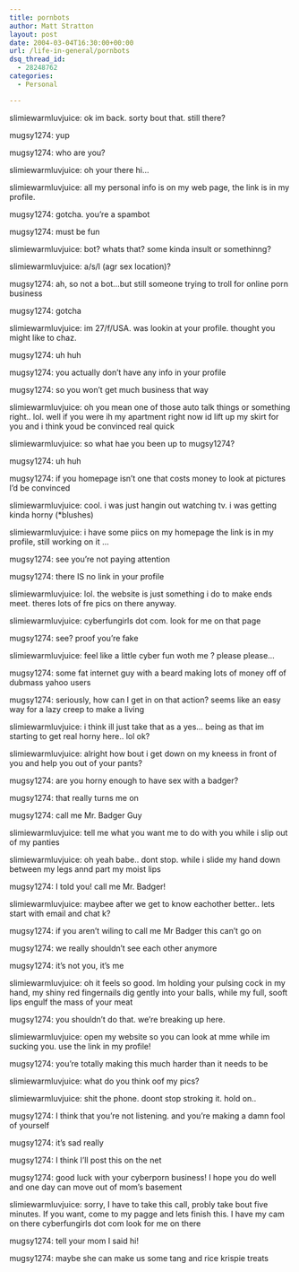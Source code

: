 ```yaml
---
title: pornbots
author: Matt Stratton
layout: post
date: 2004-03-04T16:30:00+00:00
url: /life-in-general/pornbots
dsq_thread_id:
  - 28248762
categories:
  - Personal

---
```

slimiewarmluvjuice: ok im back. sorty bout that. still there?
  
mugsy1274: yup
  
mugsy1274: who are you?
  
slimiewarmluvjuice: oh your there hi&#8230;
  
slimiewarmluvjuice: all my personal info is on my web page, the link is in my profile.
  
mugsy1274: gotcha. you&#8217;re a spambot
  
mugsy1274: must be fun
  
slimiewarmluvjuice: bot? whats that? some kinda insult or somethinng?
  
slimiewarmluvjuice: a/s/l (agr sex location)?
  
mugsy1274: ah, so not a bot&#8230;but still someone trying to troll for online porn business
  
mugsy1274: gotcha
  
slimiewarmluvjuice: im 27/f/USA. was lookin at your profile. thought you might like to chaz.
  
mugsy1274: uh huh
  
mugsy1274: you actually don&#8217;t have any info in your profile
  
mugsy1274: so you won&#8217;t get much business that way
  
slimiewarmluvjuice: oh you mean one of those auto talk things or something right.. lol. well if you were ih my apartment right now id lift up my skirt for you and i think youd be convinced real quick
  
slimiewarmluvjuice: so what hae you been up to mugsy1274?
  
mugsy1274: uh huh
  
mugsy1274: if you homepage isn&#8217;t one that costs money to look at pictures I&#8217;d be convinced
  
slimiewarmluvjuice: cool. i was just hangin out watching tv. i was getting kinda horny (*blushes)
  
slimiewarmluvjuice: i have some piics on my homepage the link is in my profile, still working on it &#8230;
  
mugsy1274: see you&#8217;re not paying attention
  
mugsy1274: there IS no link in your profile
  
slimiewarmluvjuice: lol. the website is just something i do to make ends meet. theres lots of fre pics on there anyway.
  
slimiewarmluvjuice: cyberfungirls dot com. look for me on that page
  
mugsy1274: see? proof you&#8217;re fake
  
slimiewarmluvjuice: feel like a little cyber fun woth me ? please please&#8230;
  
mugsy1274: some fat internet guy with a beard making lots of money off of dubmass yahoo users
  
mugsy1274: seriously, how can I get in on that action? seems like an easy way for a lazy creep to make a living
  
slimiewarmluvjuice: i think ill just take that as a yes&#8230; being as that im starting to get real horny here.. lol ok?
  
slimiewarmluvjuice: alright how bout i get down on my kneess in front of you and help you out of your pants?
  
mugsy1274: are you horny enough to have sex with a badger?
  
mugsy1274: that really turns me on
  
mugsy1274: call me Mr. Badger Guy
  
slimiewarmluvjuice: tell me what you want me to do with you while i slip out of my panties
  
slimiewarmluvjuice: oh yeah babe.. dont stop. while i slide my hand down between my legs annd part my moist lips
  
mugsy1274: I told you! call me Mr. Badger!
  
slimiewarmluvjuice: maybee after we get to know eachother better.. lets start with email and chat k?
  
mugsy1274: if you aren&#8217;t wiling to call me Mr Badger this can&#8217;t go on
  
mugsy1274: we really shouldn&#8217;t see each other anymore
  
mugsy1274: it&#8217;s not you, it&#8217;s me
  
slimiewarmluvjuice: oh it feels so good. Im holding your pulsing cock in my hand, my shiny red fingernails dig gently into your balls, while my full, sooft lips engulf the mass of your meat
  
mugsy1274: you shouldn&#8217;t do that. we&#8217;re breaking up here.
  
slimiewarmluvjuice: open my website so you can look at mme while im sucking you. use the link in my profile!
  
mugsy1274: you&#8217;re totally making this much harder than it needs to be
  
slimiewarmluvjuice: what do you think oof my pics?
  
slimiewarmluvjuice: shit the phone. doont stop stroking it. hold on..
  
mugsy1274: I think that you&#8217;re not listening. and you&#8217;re making a damn fool of yourself
  
mugsy1274: it&#8217;s sad really
  
mugsy1274: I think I&#8217;ll post this on the net
  
mugsy1274: good luck with your cyberporn business! I hope you do well and one day can move out of mom&#8217;s basement
  
slimiewarmluvjuice: sorry, I have to take this call, probly take bout five minutes. If you want, come to my pagge and lets finish this. I have my cam on there cyberfungirls dot com look for me on there
  
mugsy1274: tell your mom I said hi!
  
mugsy1274: maybe she can make us some tang and rice krispie treats
